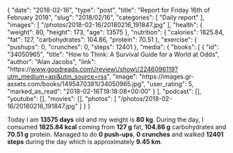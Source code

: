 {
    "date": "2018-02-16",
    "type": "post",
    "title": "Report for Friday 16th of February 2018",
    "slug": "2018\/02\/16",
    "categories": [
        "Daily report"
    ],
    "images": [
        "\/photos\/2018-02-16\/20180216_191847.jpg"
    ],
    "health": {
        "weight": 80,
        "height": 173,
        "age": 13575
    },
    "nutrition": {
        "calories": 1825.84,
        "fat": 127,
        "carbohydrates": 104.86,
        "protein": 70.51
    },
    "exercise": {
        "pushups": 0,
        "crunches": 0,
        "steps": 12401
    },
    "media": {
        "books": [
            {
                "id": "34050965",
                "title": "How to Think: A Survival Guide for a World at Odds",
                "author": "Alan Jacobs",
                "link": "https:\/\/www.goodreads.com\/review\/show\/2246096119?utm_medium=api&utm_source=rss",
                "image": "https:\/\/images.gr-assets.com\/books\/1495470381l\/34050965.jpg",
                "user_rating": 5,
                "marked_as_read": "2018-02-16T19:18:08+00:00"
            }
        ],
        "podcast": [],
        "youtube": [],
        "movies": [],
        "photos": [
            "\/photos\/2018-02-16\/20180216_191847.jpg"
        ]
    }
}

Today I am <strong>13575 days</strong> old and my weight is <strong>80 kg</strong>. During the day, I consumed <strong>1825.84 kcal</strong> coming from <strong>127 g</strong> fat, <strong>104.86 g</strong> carbohydrates and <strong>70.51 g</strong> protein. Managed to do <strong>0 push-ups</strong>, <strong>0 crunches</strong> and walked <strong>12401 steps</strong> during the day which is approximately <strong>9.45 km</strong>.